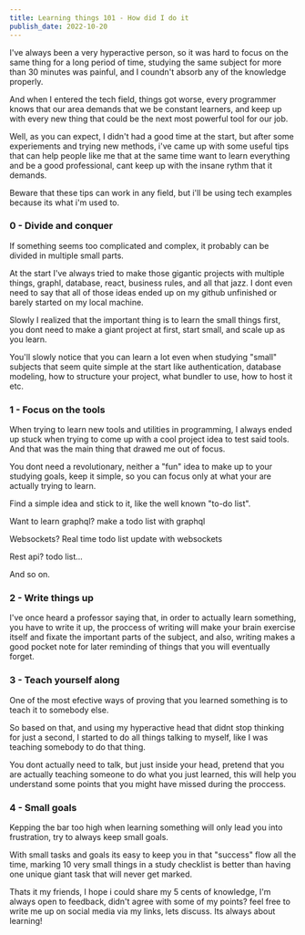 ```yaml
---
title: Learning things 101 - How did I do it
publish_date: 2022-10-20
---
```


I've always been a very hyperactive person, so it was hard to focus on the same thing for a long period of time,
studying the same subject for more than 30 minutes was painful, and I coundn't absorb any of the knowledge properly.

And when I entered the tech field, things got worse, every programmer knows that our area demands that we be constant learners,
and keep up with every new thing that could be the next most powerful tool for our job. 

Well, as you can expect, I didn't had a good time at the start, but after some experiements and trying new methods, i've came up 
with some useful tips that can help people like me that at the same time want to learn everything and be a good professional, cant keep up with 
the insane rythm that it demands.

Beware that these tips can work in any field, but i'll be using tech examples because its what i'm used to.

### 0 - Divide and conquer

If something seems too complicated and complex, it probably can be divided in multiple small parts.

At the start I've always tried to make those gigantic projects with multiple things, graphl, database, react, business rules, and all that jazz.
I dont even need to say that all of those ideas ended up on my github unfinished or barely started on my local machine.

Slowly I realized that the important thing is to learn the small things first, you dont need to make a giant project at first, start small, and scale up as you learn.

You'll slowly notice that you can learn a lot even when studying "small" subjects that seem quite simple at the start like authentication, database modeling, how to structure your project, what bundler to use, how to host it etc.

### 1 - Focus on the tools

When trying to learn new tools and utilities in programming, I always ended up stuck when trying to come up with a cool project idea to test said tools.
And that was the main thing that drawed me out of focus. 

You dont need a revolutionary, neither a "fun" idea to make up to your studying goals, keep it simple, so you can focus only at what your are actually trying to learn.

Find a simple idea and stick to it, like the well known "to-do list". 

Want to learn graphql? make a todo list with graphql

Websockets? Real time todo list update with websockets

Rest api? todo list...

And so on.

### 2 - Write things up

I've once heard a professor saying that, in order to actually learn something, you have to write it up, the proccess of writing will make your brain
exercise itself and fixate the important parts of the subject, and also, writing makes a good pocket note for later reminding of things that you will eventually forget.

### 3 - Teach yourself along

One of the most efective ways of proving that you learned something is to teach it to somebody else. 

So based on that, and using my hyperactive head that didnt stop thinking for just a second, I started to do all things talking to myself, like I was teaching somebody to do that thing. 

You dont actually need to talk, but just inside your head, pretend that you are actually teaching someone to do what you just learned, this will help you understand some points that you might have missed during the proccess.

### 4 - Small goals

Kepping the bar too high when learning something will only lead you into frustration, try to always keep small goals.

With small tasks and goals its easy to keep you in that "success" flow all the time, marking 10 very small things in a study checklist is better than having one unique giant task that will never get marked.


Thats it my friends, I hope i could share my 5 cents of knowledge, I'm always open to feedback, didn't agree with some of my points? feel free to write me up on social media via my links, lets discuss. Its always about learning!
